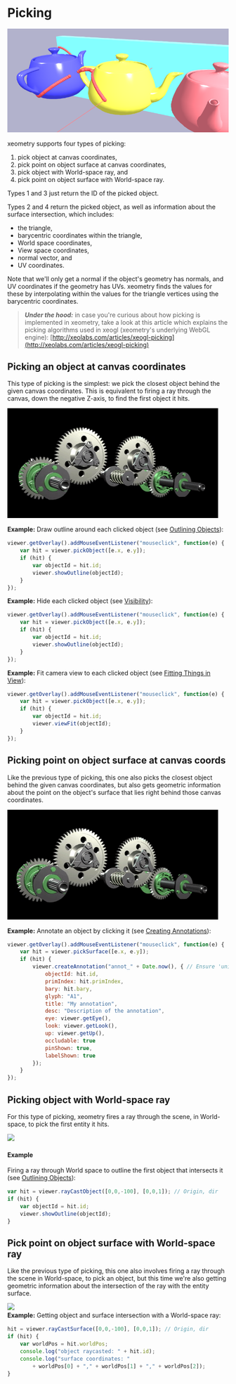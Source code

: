 # Picking

![](assets/pickingTeapots.png)

xeometry supports four types of picking:

1. pick object at canvas coordinates,
2. pick point on object surface at canvas coordinates,
3. pick object with World-space ray, and
4. pick point on object surface with World-space ray.

Types 1 and 3 just return the ID of the picked object.

Types 2 and 4 return the picked object, as well as information about the surface intersection, which includes:

* the triangle,
* barycentric coordinates within the triangle,
* World space coordinates,
* View space coordinates,
* normal vector, and
* UV coordinates.

Note that we'll only get a normal if the object's geometry has normals, and UV coordinates if the geometry has UVs. xeometry finds the values for these by interpolating within the values for the triangle vertices using the barycentric coordinates.

> _**Under the hood:**_ in case you're curious about how picking is implemented in xeometry, take a look at this article which explains the picking algorithms used in xeogl \(xeometry's underlying WebGL engine\): [http://xeolabs.com/articles/xeogl-picking](http://xeolabs.com/articles/xeogl-picking)

## Picking an object at canvas coordinates

This type of picking is the simplest: we pick the closest object behind the given canvas coordinates. This is equivalent to firing a ray through the canvas, down the negative Z-axis, to find the first object it hits.

![](/assets/pickingCanvasEntity.gif)

**Example:** Draw outline around each clicked object \(see [Outlining Objects](outlining.md)\):

```javascript
viewer.getOverlay().addMouseEventListener("mouseclick", function(e) {
    var hit = viewer.pickObject([e.x, e.y]);
    if (hit) {
        var objectId = hit.id;
        viewer.showOutline(objectId);
    }
});
```

**Example:** Hide each clicked object \(see [Visibility](visibility.md)\):

```javascript
viewer.getOverlay().addMouseEventListener("mouseclick", function(e) {
    var hit = viewer.pickObject([e.x, e.y]);
    if (hit) {
        var objectId = hit.id;
        viewer.showOutline(objectId);
    }
});
```

**Example:** Fit camera view to each clicked object \(see [Fitting Things in View](fittingThingsInView.md)\):

```javascript
viewer.getOverlay().addMouseEventListener("mouseclick", function(e) {
    var hit = viewer.pickObject([e.x, e.y]);
    if (hit) {
        var objectId = hit.id;
        viewer.viewFit(objectId);
    }
});
```

## Picking point on object surface at canvas coords

Like the previous type of picking, this one also picks the closest object behind the given canvas coordinates, but also gets geometric information about the point on the object's surface that lies right behind those canvas coordinates.

![](/assets/pickingCanvasEntitySurface.gif)

**Example:** Annotate an object by clicking it \(see [Creating Annotations](annotations.md)\):

```javascript
viewer.getOverlay().addMouseEventListener("mouseclick", function(e) {
    var hit = viewer.pickSurface([e.x, e.y]);
    if (hit) {
        viewer.createAnnotation("annot_" + Date.now(), { // Ensure 'unique' ID
            objectId: hit.id,
            primIndex: hit.primIndex,
            bary: hit.bary,
            glyph: "A1",
            title: "My annotation",
            desc: "Description of the annotation",
            eye: viewer.getEye(),
            look: viewer.getLook(),
            up: viewer.getUp(),
            occludable: true
            pinShown: true,
            labelShown: true
        });
    }
});
```

## Picking object with World-space ray

For this type of picking, xeometry fires a ray through the scene, in World-space, to pick the first entity it hits.

![](http://xeolabs.com/images/xeogl/pickingRaycastEntity.gif)

#### Example

Firing a ray through World space to outline the first object that intersects it \(see [Outlining Objects](outlining.md)\):

```javascript
var hit = viewer.rayCastObject([0,0,-100], [0,0,1]); // Origin, dir
if (hit) {
    var objectId = hit.id;
    viewer.showOutline(objectId);
}
```

## Pick point on object surface with World-space ray

Like the previous type of picking, this one also involves firing a ray through the scene in World-space, to pick an object, but this time we're also getting geometric information about the intersection of the ray with the entity surface.

![](http://xeolabs.com/images/xeogl/pickingRaycastEntitySurface.gif)  
**Example:** Getting object and surface intersection with a World-space ray:

```javascript
hit = viewer.rayCastSurface([0,0,-100], [0,0,1]); // Origin, dir
if (hit) {
    var worldPos = hit.worldPos;
    console.log("object raycasted: " + hit.id);
    console.log("surface coordinates: "
        + worldPos[0] + "," + worldPos[1] + "," + worldPos[2]);
}
```



